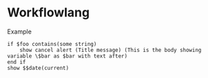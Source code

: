 # Workflowlang

Example
```
if $foo contains(some string)
    show cancel alert (Title message) (This is the body showing variable \$bar as $bar with text after)
end if
show $$date(current)
```
